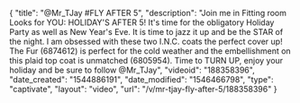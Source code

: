 {
    "title": "@Mr_TJay #FLY AFTER 5",
    "description": "Join me in Fitting room Looks for YOU: HOLIDAY'S AFTER 5! It's time for the obligatory Holiday Party as well as New Year's Eve. It is time to jazz it up and be the STAR of the night. I am obsessed with these two I.N.C. coats the perfect cover up! The Fur (6874612) is perfect for the cold weather and the embellishment on this plaid top coat is unmatched (6805954). Time to TURN UP, enjoy your holiday and be sure to follow @Mr_TJay",
    "videoid": "188358396",
    "date_created": "1544886191",
    "date_modified": "1546466798",
    "type": "captivate",
    "layout": "video",
    "url": "\/v\/mr-tjay-fly-after-5\/188358396"
}